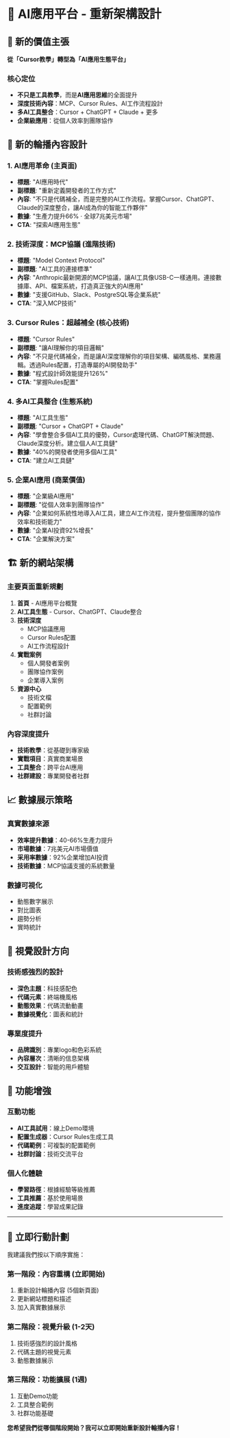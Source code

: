 # 🤖 AI應用平台 - 重新架構設計

## 🎯 新的價值主張

**從「Cursor教學」轉型為「AI應用生態平台」**

### 核心定位
- **不只是工具教學**，而是**AI應用思維**的全面提升
- **深度技術內容**：MCP、Cursor Rules、AI工作流程設計
- **多AI工具整合**：Cursor + ChatGPT + Claude + 更多
- **企業級應用**：從個人效率到團隊協作

## 🔄 新的輪播內容設計

### 1. **AI應用革命** (主頁面)
- **標題**: "AI應用時代"
- **副標題**: "重新定義開發者的工作方式"
- **內容**: "不只是代碼補全，而是完整的AI工作流程。掌握Cursor、ChatGPT、Claude的深度整合，讓AI成為你的智能工作夥伴"
- **數據**: "生產力提升66% · 全球7兆美元市場"
- **CTA**: "探索AI應用生態"

### 2. **技術深度：MCP協議** (進階技術)
- **標題**: "Model Context Protocol"
- **副標題**: "AI工具的連接標準"
- **內容**: "Anthropic最新開源的MCP協議，讓AI工具像USB-C一樣通用。連接數據庫、API、檔案系統，打造真正強大的AI應用"
- **數據**: "支援GitHub、Slack、PostgreSQL等企業系統"
- **CTA**: "深入MCP技術"

### 3. **Cursor Rules：超越補全** (核心技術)
- **標題**: "Cursor Rules"
- **副標題**: "讓AI理解你的項目邏輯"
- **內容**: "不只是代碼補全，而是讓AI深度理解你的項目架構、編碼風格、業務邏輯。透過Rules配置，打造專屬的AI開發助手"
- **數據**: "程式設計師效能提升126%"
- **CTA**: "掌握Rules配置"

### 4. **多AI工具整合** (生態系統)
- **標題**: "AI工具生態"
- **副標題**: "Cursor + ChatGPT + Claude"
- **內容**: "學會整合多個AI工具的優勢，Cursor處理代碼、ChatGPT解決問題、Claude深度分析。建立個人AI工具鏈"
- **數據**: "40%的開發者使用多個AI工具"
- **CTA**: "建立AI工具鏈"

### 5. **企業AI應用** (商業價值)
- **標題**: "企業級AI應用"
- **副標題**: "從個人效率到團隊協作"
- **內容**: "企業如何系統性地導入AI工具，建立AI工作流程，提升整個團隊的協作效率和技術能力"
- **數據**: "企業AI投資92%增長"
- **CTA**: "企業解決方案"

## 🏗️ 新的網站架構

### 主要頁面重新規劃
1. **首頁** - AI應用平台概覽
2. **AI工具生態** - Cursor、ChatGPT、Claude整合
3. **技術深度**
   - MCP協議應用
   - Cursor Rules配置
   - AI工作流程設計
4. **實戰案例**
   - 個人開發者案例
   - 團隊協作案例  
   - 企業導入案例
5. **資源中心**
   - 技術文檔
   - 配置範例
   - 社群討論

### 內容深度提升
- **技術教學**：從基礎到專家級
- **實戰項目**：真實商業場景
- **工具整合**：跨平台AI應用
- **社群建設**：專業開發者社群

## 📈 數據展示策略

### 真實數據來源
- **效率提升數據**：40-66%生產力提升
- **市場數據**：7兆美元AI市場價值
- **采用率數據**：92%企業增加AI投資
- **技術數據**：MCP協議支援的系統數量

### 數據可視化
- 動態數字展示
- 對比圖表
- 趨勢分析
- 實時統計

## 🎨 視覺設計方向

### 技術感強烈的設計
- **深色主題**：科技感配色
- **代碼元素**：終端機風格
- **動態效果**：代碼流動動畫
- **數據視覺化**：圖表和統計

### 專業度提升
- **品牌識別**：專業logo和色彩系統
- **內容層次**：清晰的信息架構
- **交互設計**：智能的用戶體驗

## 🔧 功能增強

### 互動功能
- **AI工具試用**：線上Demo環境
- **配置生成器**：Cursor Rules生成工具
- **代碼範例**：可複製的配置範例
- **社群討論**：技術交流平台

### 個人化體驗
- **學習路徑**：根據經驗等級推薦
- **工具推薦**：基於使用場景
- **進度追蹤**：學習成果記錄

---

## 🎯 立即行動計劃

我建議我們按以下順序實施：

### 第一階段：內容重構 (立即開始)
1. 重新設計輪播內容 (5個新頁面)
2. 更新網站標題和描述
3. 加入真實數據展示

### 第二階段：視覺升級 (1-2天)
1. 技術感強烈的設計風格
2. 代碼主題的視覺元素
3. 動態數據展示

### 第三階段：功能擴展 (1週)
1. 互動Demo功能
2. 工具整合範例
3. 社群功能基礎

**您希望我們從哪個階段開始？我可以立即開始重新設計輪播內容！**

